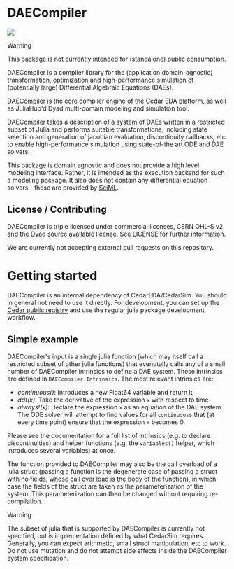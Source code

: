 # DAECompiler

<a href="https://help.juliahub.com/daecompiler/dev/"><img src='https://img.shields.io/badge/docs-dev-blue.svg'/></a>

> [!WARNING]
> This package is not currently intended for (standalone) public consumption.

DAECompiler is a compiler library for the (application domain-agnostic) transformation, optimization and
high-performance simulation of (potentially large) Differential Algebraic Equations (DAEs).

DAECompiler is the core compiler engine of the Cedar EDA platform, as well as JuliaHub'd Dyad multi-domain modeling and simulation tool.

DAECompiler takes a description of a system of DAEs written in a restricted subset of Julia and performs suitable transformations,
including state selection and generation of jacobian evaluation, discontinuity callbacks, etc. to enable high-performance simulation
using state-of-the art ODE and DAE solvers.

This package is domain agnostic and does not provide a high level modeling interface.
Rather, it is intended as the execution backend for such a modeling package.
It also does not contain any differential equation solvers - these are provided by [SciML](https://sciml.ai/).

## License / Contributing

DAECompiler is triple licensed under commercial licenses, CERN OHL-S v2 and the Dyad source available license. See LICENSE for further information.

We are currently not accepting external pull requests on this repository.

# Getting started

DAECompiler is an internal dependency of CedarEDA/CedarSim. You should in general not need to use it directly. For development, you can set up the [Cedar public registry](https://github.com/CedarEDA/PublicRegistry/) and use the regular julia package development workflow.

## Simple example

DAECompiler's input is a single julia function (which may itself call a restricted subset of other julia functions) that evenutally calls
any of a small number of DAECompiler intrinsics to define a DAE system.
These intrinsics are defined in `DAECompiler.Intrinsics`. The most relevant
intrinsics are:

- *continuous()*: Introduces a new Float64 variable and return it
- *ddt(x)*: Take the derivative of the expression `x` with respect to time
- *always!(x)*: Declare the expression `x` as an equation of the DAE system. The ODE solver will attempt to find values for all `continuous`s that (at every time point) ensure that the expression `x` becomes 0.

Please see the documentation for a full list of intrinsics (e.g. to declare discontinuities) and helper functions (e.g. the `variables()` helper, which introduces several variables) at once.

The function provided to DAECompiler may also be the call overload of a julia struct (passing a function is the degenerate case of passing a struct with no fields, whose call over load is the body of the function), in which case the fields of the struct are taken as the parameterization of the system. This parameterization can then be changed without requiring re-compilation.

> [!WARNING]
> The subset of julia that is supported by DAECompiler is currently not specified, but is implementation defined by what CedarSim requires. Generally, you can expect arithmetic, small struct manipulation, etc to work. Do not use mutation and do not attempt side effects inside the DAECompiler system specification.
